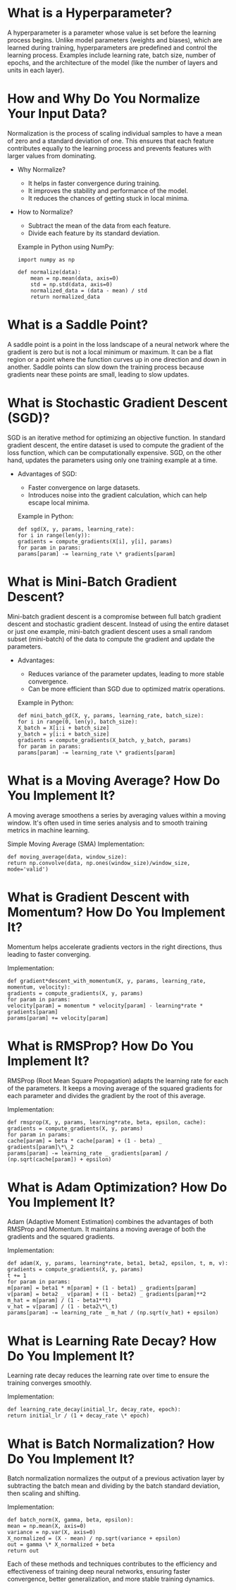 # What is a Hyperparameter?

A hyperparameter is a parameter whose value is set before the learning process begins. Unlike model parameters (weights and biases), which are learned during training, hyperparameters are predefined and control the learning process. Examples include learning rate, batch size, number of epochs, and the architecture of the model (like the number of layers and units in each layer).

# How and Why Do You Normalize Your Input Data?

Normalization is the process of scaling individual samples to have a mean of zero and a standard deviation of one. This ensures that each feature contributes equally to the learning process and prevents features with larger values from dominating.

- Why Normalize?

  - It helps in faster convergence during training.
  - It improves the stability and performance of the model.
  - It reduces the chances of getting stuck in local minima.

- How to Normalize?

  - Subtract the mean of the data from each feature.
  - Divide each feature by its standard deviation.

  Example in Python using NumPy:

      import numpy as np

      def normalize(data):
          mean = np.mean(data, axis=0)
          std = np.std(data, axis=0)
          normalized_data = (data - mean) / std
          return normalized_data

# What is a Saddle Point?

A saddle point is a point in the loss landscape of a neural network where the gradient is zero but is not a local minimum or maximum. It can be a flat region or a point where the function curves up in one direction and down in another. Saddle points can slow down the training process because gradients near these points are small, leading to slow updates.

# What is Stochastic Gradient Descent (SGD)?

SGD is an iterative method for optimizing an objective function. In standard gradient descent, the entire dataset is used to compute the gradient of the loss function, which can be computationally expensive. SGD, on the other hand, updates the parameters using only one training example at a time.

- Advantages of SGD:

  - Faster convergence on large datasets.
  - Introduces noise into the gradient calculation, which can help escape local minima.

  Example in Python:

      def sgd(X, y, params, learning_rate):
      for i in range(len(y)):
      gradients = compute_gradients(X[i], y[i], params)
      for param in params:
      params[param] -= learning_rate \* gradients[param]

# What is Mini-Batch Gradient Descent?

Mini-batch gradient descent is a compromise between full batch gradient descent and stochastic gradient descent. Instead of using the entire dataset or just one example, mini-batch gradient descent uses a small random subset (mini-batch) of the data to compute the gradient and update the parameters.

- Advantages:

  - Reduces variance of the parameter updates, leading to more stable convergence.
  - Can be more efficient than SGD due to optimized matrix operations.

  Example in Python:

      def mini_batch_gd(X, y, params, learning_rate, batch_size):
      for i in range(0, len(y), batch_size):
      X_batch = X[i:i + batch_size]
      y_batch = y[i:i + batch_size]
      gradients = compute_gradients(X_batch, y_batch, params)
      for param in params:
      params[param] -= learning_rate \* gradients[param]

# What is a Moving Average? How Do You Implement It?

A moving average smoothens a series by averaging values within a moving window. It's often used in time series analysis and to smooth training metrics in machine learning.

Simple Moving Average (SMA) Implementation:

    def moving_average(data, window_size):
    return np.convolve(data, np.ones(window_size)/window_size, mode='valid')

# What is Gradient Descent with Momentum? How Do You Implement It?

Momentum helps accelerate gradients vectors in the right directions, thus leading to faster converging.

Implementation:

    def gradient*descent_with_momentum(X, y, params, learning_rate, momentum, velocity):
    gradients = compute_gradients(X, y, params)
    for param in params:
    velocity[param] = momentum * velocity[param] - learning*rate * gradients[param]
    params[param] += velocity[param]

# What is RMSProp? How Do You Implement It?

RMSProp (Root Mean Square Propagation) adapts the learning rate for each of the parameters. It keeps a moving average of the squared gradients for each parameter and divides the gradient by the root of this average.

Implementation:

    def rmsprop(X, y, params, learning*rate, beta, epsilon, cache):
    gradients = compute_gradients(X, y, params)
    for param in params:
    cache[param] = beta * cache[param] + (1 - beta) _ gradients[param]\*\_2
    params[param] -= learning_rate _ gradients[param] / (np.sqrt(cache[param]) + epsilon)

# What is Adam Optimization? How Do You Implement It?

Adam (Adaptive Moment Estimation) combines the advantages of both RMSProp and Momentum. It maintains a moving average of both the gradients and the squared gradients.

Implementation:

    def adam(X, y, params, learning*rate, beta1, beta2, epsilon, t, m, v):
    gradients = compute_gradients(X, y, params)
    t += 1
    for param in params:
    m[param] = beta1 * m[param] + (1 - beta1) _ gradients[param]
    v[param] = beta2 _ v[param] + (1 - beta2) _ gradients[param]**2
    m_hat = m[param] / (1 - beta1**t)
    v_hat = v[param] / (1 - beta2\*\_t)
    params[param] -= learning_rate _ m_hat / (np.sqrt(v_hat) + epsilon)

# What is Learning Rate Decay? How Do You Implement It?

Learning rate decay reduces the learning rate over time to ensure the training converges smoothly.

Implementation:

    def learning_rate_decay(initial_lr, decay_rate, epoch):
    return initial_lr / (1 + decay_rate \* epoch)

# What is Batch Normalization? How Do You Implement It?

Batch normalization normalizes the output of a previous activation layer by subtracting the batch mean and dividing by the batch standard deviation, then scaling and shifting.

Implementation:

    def batch_norm(X, gamma, beta, epsilon):
    mean = np.mean(X, axis=0)
    variance = np.var(X, axis=0)
    X_normalized = (X - mean) / np.sqrt(variance + epsilon)
    out = gamma \* X_normalized + beta
    return out

Each of these methods and techniques contributes to the efficiency and effectiveness of training deep neural networks, ensuring faster convergence, better generalization, and more stable training dynamics.
